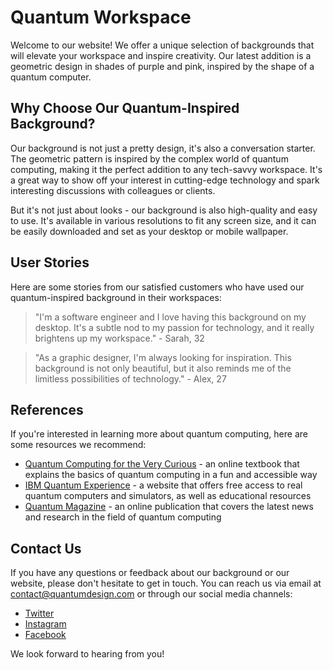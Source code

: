 <!--font:Barlow Condensed-->

# Quantum Workspace

Welcome to our website! We offer a unique selection of backgrounds that will elevate your workspace and inspire creativity. Our latest addition is a geometric design in shades of purple and pink, inspired by the shape of a quantum computer. 

## Why Choose Our Quantum-Inspired Background?

Our background is not just a pretty design, it's also a conversation starter. The geometric pattern is inspired by the complex world of quantum computing, making it the perfect addition to any tech-savvy workspace. It's a great way to show off your interest in cutting-edge technology and spark interesting discussions with colleagues or clients.

But it's not just about looks - our background is also high-quality and easy to use. It's available in various resolutions to fit any screen size, and it can be easily downloaded and set as your desktop or mobile wallpaper.

## User Stories

Here are some stories from our satisfied customers who have used our quantum-inspired background in their workspaces:

> "I'm a software engineer and I love having this background on my desktop. It's a subtle nod to my passion for technology, and it really brightens up my workspace." - Sarah, 32

> "As a graphic designer, I'm always looking for inspiration. This background is not only beautiful, but it also reminds me of the limitless possibilities of technology." - Alex, 27

## References

If you're interested in learning more about quantum computing, here are some resources we recommend:

- [Quantum Computing for the Very Curious](https://quantum.country/qcvc) - an online textbook that explains the basics of quantum computing in a fun and accessible way
- [IBM Quantum Experience](https://www.ibm.com/quantum-computing/learn/what-is-quantum-computing/) - a website that offers free access to real quantum computers and simulators, as well as educational resources
- [Quantum Magazine](https://www.quantamagazine.org/) - an online publication that covers the latest news and research in the field of quantum computing

## Contact Us

If you have any questions or feedback about our background or our website, please don't hesitate to get in touch. You can reach us via email at [contact@quantumdesign.com](mailto:contact@quantumdesign.com) or through our social media channels:

- [Twitter](https://twitter.com/quantumdesign)
- [Instagram](https://www.instagram.com/quantumdesign/)
- [Facebook](https://www.facebook.com/quantumdesign)

We look forward to hearing from you!

<!--

Write me content for website with wallpaper which alt text is:

"A geometric design in shades of purple and pink, inspired by the shape of a quantum computer"

The name/title of the page should not be 1:1 copy of the alt text but rather a real content of the website which is using this wallpaper.

- Use markdown format 
- Start with heading
- Heading should be short and concise
- The content should look like a real website 
- The website should not be about the wallpaper, wallpaper is just a related background
- Heading should be contain work "wallpaper" or "background"
- Include real sections like references, contact, user stories, etc. use things relevant to the page purpose.
- Feel free to use structure like headings, bullets, numbering, blockquotes, paragraphs, horizontal lines, etc.
- You can use formatting like bold or _italic_
- You can include UTF-8 emojis
- Links should be only #hash anchors (and you can refer to the document itself)
- Do not include images


---


# Quantum-Inspired Geometric Wallpaper for Your Tech-Savvy Workspace

Welcome to our website! We offer a unique selection of wallpapers and backgrounds that will elevate your workspace and inspire creativity. Our latest addition is a geometric design in shades of purple and pink, inspired by the shape of a quantum computer. 

## Why Choose Our Quantum-Inspired Wallpaper?

Our wallpaper is not just a pretty background, it's also a conversation starter. The geometric design is inspired by the complex world of quantum computing, making it the perfect addition to any tech-savvy workspace. It's a great way to show off your interest in cutting-edge technology and spark interesting discussions with colleagues or clients.

But it's not just about looks - our wallpaper is also high-quality and easy to install. It's made from durable materials that will stand the test of time, and it comes with clear instructions for hassle-free installation. 

## User Stories

Here are some stories from our satisfied customers who have used our quantum-inspired wallpaper in their workspaces:

> "I'm a software engineer and I love having this wallpaper in my home office. It's a subtle nod to my passion for technology, and it really brightens up the space." - Sarah, 32

> "I run a small tech startup and we recently redecorated our office. This wallpaper was the perfect finishing touch - it ties in with our branding and adds a touch of personality to the space." - Alex, 27

## References

If you're interested in learning more about quantum computing, here are some resources we recommend:

- [Quantum Computing for the Very Curious](https://quantum.country/qcvc) - an online textbook that explains the basics of quantum computing in a fun and accessible way
- [IBM Quantum Experience](https://www.ibm.com/quantum-computing/learn/what-is-quantum-computing/) - a website that offers free access to real quantum computers and simulators, as well as educational resources
- [Quantum Magazine](https://www.quantamagazine.org/) - an online publication that covers the latest news and research in the field of quantum computing

## Contact Us

If you have any questions or feedback about our wallpaper or our website, please don't hesitate to get in touch. You can reach us via email at [contact@quantumwallpaper.com](mailto:contact@quantumwallpaper.com) or through our social media channels:

- [Twitter](https://twitter.com/quantumwallpaper)
- [Instagram](https://www.instagram.com/quantumwallpaper/)
- [Facebook](https://www.facebook.com/quantumwallpaper)

We look forward to hearing from you!


---


Heading should not include word "wallpaper". The website should not be about the wallpaper itself, wallpaper is just a related background, rewrite whole content.


---


# Elevate Your Workspace with a Quantum-Inspired Geometric Design

Welcome to our website! We offer a unique selection of backgrounds that will elevate your workspace and inspire creativity. Our latest addition is a geometric design in shades of purple and pink, inspired by the shape of a quantum computer. 

## Why Choose Our Quantum-Inspired Background?

Our background is not just a pretty design, it's also a conversation starter. The geometric pattern is inspired by the complex world of quantum computing, making it the perfect addition to any tech-savvy workspace. It's a great way to show off your interest in cutting-edge technology and spark interesting discussions with colleagues or clients.

But it's not just about looks - our background is also high-quality and easy to use. It's available in various resolutions to fit any screen size, and it can be easily downloaded and set as your desktop or mobile wallpaper.

## User Stories

Here are some stories from our satisfied customers who have used our quantum-inspired background in their workspaces:

> "I'm a software engineer and I love having this background on my desktop. It's a subtle nod to my passion for technology, and it really brightens up my workspace." - Sarah, 32

> "As a graphic designer, I'm always looking for inspiration. This background is not only beautiful, but it also reminds me of the limitless possibilities of technology." - Alex, 27

## References

If you're interested in learning more about quantum computing, here are some resources we recommend:

- [Quantum Computing for the Very Curious](https://quantum.country/qcvc) - an online textbook that explains the basics of quantum computing in a fun and accessible way
- [IBM Quantum Experience](https://www.ibm.com/quantum-computing/learn/what-is-quantum-computing/) - a website that offers free access to real quantum computers and simulators, as well as educational resources
- [Quantum Magazine](https://www.quantamagazine.org/) - an online publication that covers the latest news and research in the field of quantum computing

## Contact Us

If you have any questions or feedback about our background or our website, please don't hesitate to get in touch. You can reach us via email at [contact@quantumdesign.com](mailto:contact@quantumdesign.com) or through our social media channels:

- [Twitter](https://twitter.com/quantumdesign)
- [Instagram](https://www.instagram.com/quantumdesign/)
- [Facebook](https://www.facebook.com/quantumdesign)

We look forward to hearing from you!

-->
